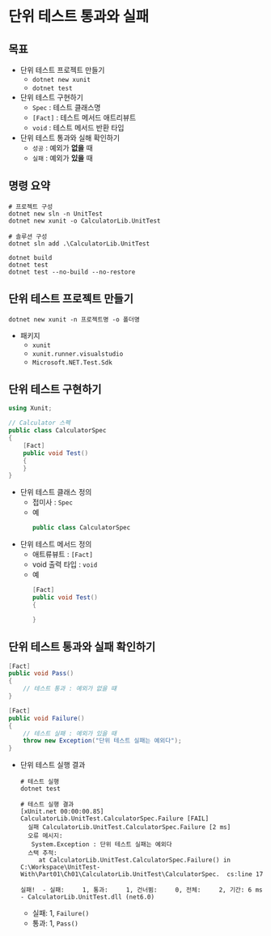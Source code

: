 # 단위 테스트 통과와 실패

## 목표
- 단위 테스트 프로젝트 만들기
  - `dotnet new xunit`
  - `dotnet test`
- 단위 테스트 구현하기
  - `Spec` : 테스트 클래스명
  - `[Fact]` : 테스트 메서드 애트리뷰트
  - `void` : 테스트 메서드 반환 타입
- 단위 테스트 통과와 실해 확인하기
  - `성공` : 예외가 **없을** 때
  - `실패` : 예외가 **있을** 때

## 명령 요약
```shell
# 프로젝트 구성
dotnet new sln -n UnitTest
dotnet new xunit -o CalculatorLib.UnitTest

# 솔루션 구성
dotnet sln add .\CalculatorLib.UnitTest

dotnet build
dotnet test
dotnet test --no-build --no-restore
```

## 단위 테스트 프로젝트 만들기
```
dotnet new xunit -n 프로젝트명 -o 폴더명
```
- 패키지
  - `xunit`
  - `xunit.runner.visualstudio`
  - `Microsoft.NET.Test.Sdk`

## 단위 테스트 구현하기
```cs
using Xunit;

// Calculator 스펙
public class CalculatorSpec
{
    [Fact]
    public void Test()
    {
    }
}
```
- 단위 테스트 클래스 정의
  - 접미사 : `Spec`
  - 예
    ```cs
    public class CalculatorSpec
    ```
- 단위 테스트 메서드 정의
  - 애트류뷰트 : `[Fact]`
  - void 출력 타입 : `void`
  - 예
    ```cs
    [Fact]
    public void Test()
    {

    }
    ```

## 단위 테스트 통과와 실패 확인하기
```cs
[Fact]
public void Pass()
{
    // 테스트 통과 : 예외가 없을 떄
}

[Fact]
public void Failure()
{
    // 테스트 실패 : 예외가 있을 때
    throw new Exception("단위 테스트 실패는 예외다");
}
```
- 단위 테스트 실행 결과
  ```shell
  # 테스트 실행
  dotnet test

  # 테스트 실행 결과
  [xUnit.net 00:00:00.85]     CalculatorLib.UnitTest.CalculatorSpec.Failure [FAIL]
    실패 CalculatorLib.UnitTest.CalculatorSpec.Failure [2 ms]
    오류 메시지:
     System.Exception : 단위 테스트 실패는 예외다
    스택 추적:
       at CalculatorLib.UnitTest.CalculatorSpec.Failure() in C:\Workspace\UnitTest-With\Part01\Ch01\CalculatorLib.UnitTest\CalculatorSpec.  cs:line 17

  실패!  - 실패:     1, 통과:     1, 건너뜀:     0, 전체:     2, 기간: 6 ms - CalculatorLib.UnitTest.dll (net6.0)
  ```
  - 실패: 1, `Failure()`
  - 통과: 1, `Pass()`